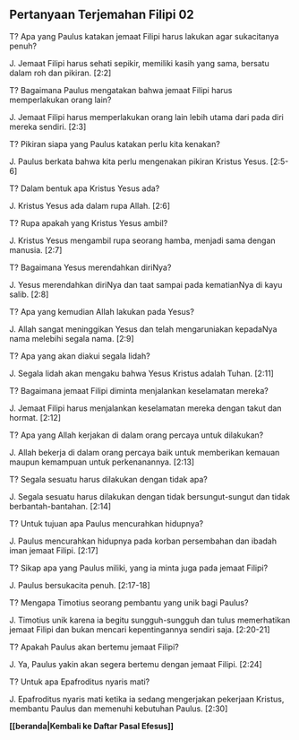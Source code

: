 ## Pertanyaan Terjemahan Filipi 02 ##

T? Apa yang Paulus katakan jemaat Filipi harus lakukan agar sukacitanya penuh?

J. Jemaat Filipi harus sehati sepikir, memiliki kasih yang sama, bersatu dalam roh dan pikiran. [2:2]

T? Bagaimana Paulus mengatakan bahwa jemaat Filipi harus memperlakukan orang lain?

J. Jemaat Filipi harus memperlakukan orang lain lebih utama dari pada diri mereka sendiri. [2:3]

T? Pikiran siapa yang Paulus katakan perlu kita kenakan?

J. Paulus berkata bahwa kita perlu mengenakan pikiran Kristus Yesus. [2:5-6]

T? Dalam bentuk apa Kristus Yesus ada?

J. Kristus Yesus ada dalam rupa Allah. [2:6]

T? Rupa apakah yang Kristus Yesus ambil?

J. Kristus Yesus mengambil rupa seorang hamba, menjadi sama dengan manusia. [2:7]

T? Bagaimana Yesus merendahkan diriNya?

J. Yesus merendahkan diriNya dan taat sampai pada kematianNya di kayu salib. [2:8]

T? Apa yang kemudian Allah lakukan pada Yesus?

J. Allah sangat meninggikan Yesus dan telah mengaruniakan kepadaNya nama melebihi segala nama. [2:9]

T? Apa yang akan diakui segala lidah?

J. Segala lidah akan mengaku bahwa Yesus Kristus adalah Tuhan. [2:11]

T? Bagaimana jemaat Filipi diminta menjalankan keselamatan mereka?

J. Jemaat Filipi harus menjalankan keselamatan mereka dengan takut dan hormat. [2:12]

T? Apa yang Allah kerjakan di dalam orang percaya untuk dilakukan?

J. Allah bekerja di dalam orang percaya baik untuk memberikan kemauan maupun kemampuan untuk perkenanannya. [2:13]

T? Segala sesuatu harus dilakukan dengan tidak apa?

J. Segala sesuatu harus dilakukan dengan tidak bersungut-sungut dan tidak berbantah-bantahan. [2:14]

T? Untuk tujuan apa Paulus mencurahkan hidupnya?

J. Paulus mencurahkan hidupnya pada korban persembahan dan ibadah iman jemaat Filipi. [2:17]

T? Sikap apa yang Paulus miliki, yang ia minta juga pada jemaat Filipi?

J. Paulus bersukacita penuh. [2:17-18]

T? Mengapa Timotius seorang pembantu yang unik bagi Paulus?

J. Timotius unik karena ia begitu sungguh-sungguh dan tulus memerhatikan jemaat Filipi dan bukan mencari kepentingannya sendiri saja. [2:20-21]

T? Apakah Paulus akan bertemu jemaat Filipi?

J. Ya, Paulus yakin akan segera bertemu dengan jemaat Filipi. [2:24]

T? Untuk apa Epafroditus nyaris mati?

J. Epafroditus nyaris mati ketika ia sedang mengerjakan pekerjaan Kristus, membantu Paulus dan memenuhi kebutuhan Paulus. [2:30]

__[[beranda|Kembali ke Daftar Pasal Efesus]]__

